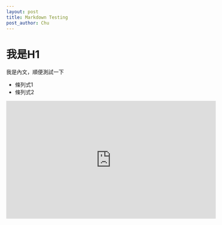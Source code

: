 ```yaml
---
layout: post
title: Markdown Testing
post_author: Chu
---
```

# 我是H1
我是內文，順便測試一下
* 條列式1
* 條列式2

<iframe width="560" height="315" src="https://www.youtube.com/embed/3LkLj8yogzk" frameborder="0" allowfullscreen></iframe>
